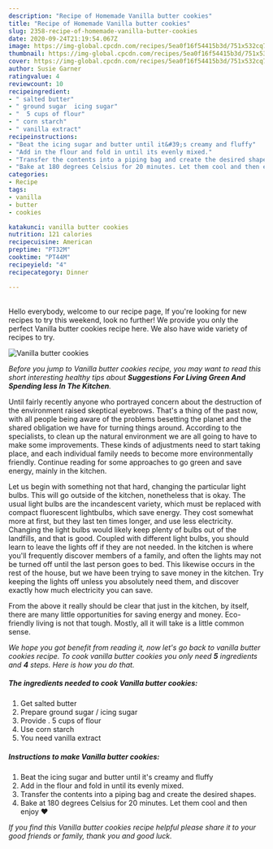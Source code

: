 ```yaml
---
description: "Recipe of Homemade Vanilla butter cookies"
title: "Recipe of Homemade Vanilla butter cookies"
slug: 2358-recipe-of-homemade-vanilla-butter-cookies
date: 2020-09-24T21:19:54.067Z
image: https://img-global.cpcdn.com/recipes/5ea0f16f54415b3d/751x532cq70/vanilla-butter-cookies-recipe-main-photo.jpg
thumbnail: https://img-global.cpcdn.com/recipes/5ea0f16f54415b3d/751x532cq70/vanilla-butter-cookies-recipe-main-photo.jpg
cover: https://img-global.cpcdn.com/recipes/5ea0f16f54415b3d/751x532cq70/vanilla-butter-cookies-recipe-main-photo.jpg
author: Susie Garner
ratingvalue: 4
reviewcount: 10
recipeingredient:
- " salted butter"
- " ground sugar  icing sugar"
- "  5 cups of flour"
- " corn starch"
- " vanilla extract"
recipeinstructions:
- "Beat the icing sugar and butter until it&#39;s creamy and fluffy"
- "Add in the flour and fold in until its evenly mixed."
- "Transfer the contents into a piping bag and create the desired shapes."
- "Bake at 180 degrees Celsius for 20 minutes. Let them cool and then enjoy ❤️"
categories:
- Recipe
tags:
- vanilla
- butter
- cookies

katakunci: vanilla butter cookies 
nutrition: 121 calories
recipecuisine: American
preptime: "PT32M"
cooktime: "PT44M"
recipeyield: "4"
recipecategory: Dinner

---
```

<br>
Hello everybody, welcome to our recipe page, If you're looking for new recipes to try this weekend, look no further! We provide you only the perfect Vanilla butter cookies recipe here. We also have wide variety of recipes to try.
<br>


![Vanilla butter cookies](https://img-global.cpcdn.com/recipes/5ea0f16f54415b3d/751x532cq70/vanilla-butter-cookies-recipe-main-photo.jpg)

<i>Before you jump to Vanilla butter cookies recipe, you may want to read this short interesting healthy tips about 
<strong>Suggestions For Living Green And Spending less In The Kitchen</strong>.</i>
</br>

Until fairly recently anyone who portrayed concern about the destruction of the environment raised skeptical eyebrows. That's a thing of the past now, with all people being aware of the problems besetting the planet and the shared obligation we have for turning things around. According to the specialists, to clean up the natural environment we are all going to have to make some improvements. These kinds of adjustments need to start taking place, and each individual family needs to become more environmentally friendly. Continue reading for some approaches to go green and save energy, mainly in the kitchen.

Let us begin with something not that hard, changing the particular light bulbs. This will go outside of the kitchen, nonetheless that is okay. The usual light bulbs are the incandescent variety, which must be replaced with compact fluorescent lightbulbs, which save energy. They cost somewhat more at first, but they last ten times longer, and use less electricity. Changing the light bulbs would likely keep plenty of bulbs out of the landfills, and that is good. Coupled with different light bulbs, you should learn to leave the lights off if they are not needed. In the kitchen is where you'll frequently discover members of a family, and often the lights may not be turned off until the last person goes to bed. This likewise occurs in the rest of the house, but we have been trying to save money in the kitchen. Try keeping the lights off unless you absolutely need them, and discover exactly how much electricity you can save.

From the above it really should be clear that just in the kitchen, by itself, there are many little opportunities for saving energy and money. Eco-friendly living is not that tough. Mostly, all it will take is a little common sense.


<i>We hope you got benefit from reading it, now let's go back to vanilla butter cookies recipe. To cook vanilla butter cookies you only need <strong>5</strong> ingredients and <strong>4</strong> steps. Here is how you do that.
</i>

##### The ingredients needed to cook Vanilla butter cookies:

1. Get  salted butter
1. Prepare  ground sugar / icing sugar
1. Provide  . 5 cups of flour
1. Use  corn starch
1. You need  vanilla extract


##### Instructions to make Vanilla butter cookies:

1. Beat the icing sugar and butter until it&#39;s creamy and fluffy
1. Add in the flour and fold in until its evenly mixed.
1. Transfer the contents into a piping bag and create the desired shapes.
1. Bake at 180 degrees Celsius for 20 minutes. Let them cool and then enjoy ❤️


<i>If you find this Vanilla butter cookies recipe helpful please share it to your good friends or family, thank you and good luck.</i>
